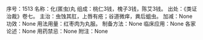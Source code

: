 序号：1513
名称：化(匿虫)丸
组成：桃仁3钱，槐子3钱，陈艾3钱。
出处：《类证治裁》卷七。
主治：虫蚀其肛，上唇有疮；谷道微痒，粪后蛆虫。
加减：None
功效：None
用法用量：红枣肉为丸服。
制备方法：None
临床应用：None
各家论述：None
用药禁忌：None
附注：None
